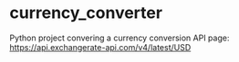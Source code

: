 # currency_converter

Python project convering a currency conversion
API page: https://api.exchangerate-api.com/v4/latest/USD
